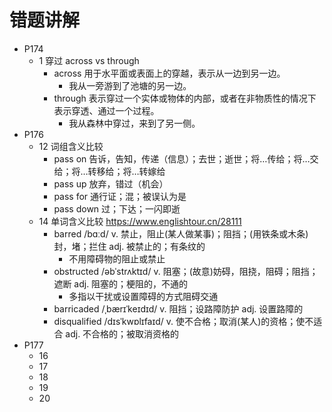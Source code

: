 # 错题讲解

- P174
  - 1 穿过 across vs through
    - across 用于水平面或表面上的穿越，表示从一边到另一边。
      - 我从一旁游到了池塘的另一边。 
    - through 表示穿过一个实体或物体的内部，或者在非物质性的情况下表示穿透、通过一个过程。
      - 我从森林中穿过，来到了另一侧。
- P176
  - 12 词组含义比较
    - pass on 告诉，告知，传递（信息）；去世；逝世；将…传给；将…交给；将…转移给；将…转嫁给
    - pass up 放弃，错过（机会）
    - pass for 通行证；混；被误认为是
    - pass down 过；下达；一闪即逝
  - 14 单词含义比较 https://www.englishtour.cn/28111
    - barred /bɑːd/ v. 禁止，阻止(某人做某事)；阻挡；(用铁条或木条)封，堵；拦住 adj. 被禁止的；有条纹的
      - 不用障碍物的阻止或禁止
    - obstructed /əbˈstrʌktɪd/ v. 阻塞；(故意)妨碍，阻挠，阻碍；阻挡；遮断 adj. 阻塞的；梗阻的，不通的
      - 多指以干扰或设置障碍的方式阻碍交通
    - barricaded /ˌbærɪˈkeɪdɪd/ v. 阻挡；设路障防护 adj. 设置路障的
    - disqualified /dɪsˈkwɒlɪfaɪd/ v. 使不合格；取消(某人)的资格；使不适合 adj. 不合格的；被取消资格的
- P177
  - 16
  - 17
  - 18
  - 19
  - 20 
